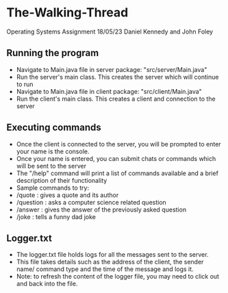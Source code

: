 # The-Walking-Thread
Operating Systems Assignment 18/05/23
Daniel Kennedy and John Foley

## Running the program
- Navigate to Main.java file in server package: "src/server/Main.java"
- Run the server's main class. This creates the server which will continue to run
- Navigate to Main.java file in client package: "src/client/Main.java"
- Run the client's main class. This creates a client and connection to the server

## Executing commands
- Once the client is connected to the server, you will be prompted to enter your name is the console. 
- Once your name is entered, you can submit chats or commands which will be sent to the server
- The "/help" command will print a list of commands available and a brief description of their functionality
- Sample commands to try:
-  /quote : gives a quote and its author
-  /question : asks a computer science related question
-  /answer : gives the answer of the previously asked question
-  /joke : tells a funny dad joke

## Logger.txt
- The logger.txt file holds logs for all the messages sent to the server.
- This file takes details such as the address of the client, the sender name/ command type and the time of the message and logs it. 
- Note: to refresh the content of the logger file, you may need to click out and back into the file. 
